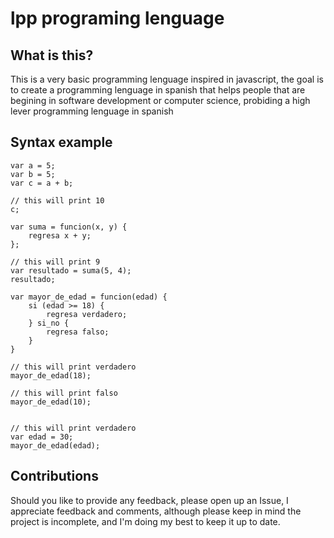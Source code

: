# lpp programing lenguage

## What is this?
This is a very basic programming lenguage inspired in javascript, the goal is to create a programming lenguage in spanish
that helps people that are begining in software development or computer science, probiding a high lever programming lenguage
in spanish

## Syntax example

```
var a = 5;
var b = 5;
var c = a + b;

// this will print 10
c; 
```

```
var suma = funcion(x, y) {
    regresa x + y;
};

// this will print 9
var resultado = suma(5, 4);
resultado; 
```

```
var mayor_de_edad = funcion(edad) {
    si (edad >= 18) {
        regresa verdadero;
    } si_no {
        regresa falso;
    }
}

// this will print verdadero
mayor_de_edad(18);

// this will print falso
mayor_de_edad(10);   


// this will print verdadero
var edad = 30;
mayor_de_edad(edad); 
```



## Contributions
Should you like to provide any feedback, please open up an Issue, I appreciate feedback and comments, although please keep in 
mind the project is incomplete, and I'm doing my best to keep it up to date.